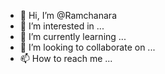 - 👋 Hi, I’m @Ramchanara
- 👀 I’m interested in ...
- 🌱 I’m currently learning ...
- 💞️ I’m looking to collaborate on ...
- 📫 How to reach me ...

<!---
Ramchanara/Ramchanara is a ✨ special ✨ repository because its `README.md` (this file) appears on your GitHub profile.
You can click the Preview link to take a look at your changes.
--->
